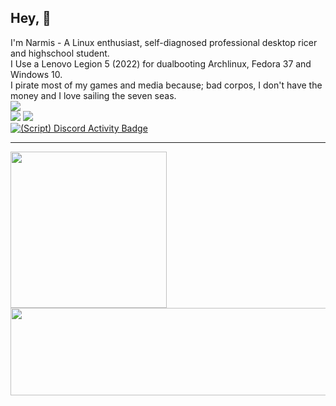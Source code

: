 ## Hey, 👋

I'm Narmis - A Linux enthusiast, self-diagnosed professional desktop ricer and highschool student.\
I Use a Lenovo Legion 5 (2022) for dualbooting Archlinux, Fedora 37 and Windows 10.\
I pirate most of my games and media because; bad corpos, I don't have the money and I love sailing the seven seas.\
[![](https://skillicons.dev/icons?i=python,cpp,bash,html,css,linux,neovim)](https://skillicons.dev)\
![](https://custom-icon-badges.demolab.com/badge/Hyprland-wm-blue.svg?logo=hyprland)
![](https://custom-icon-badges.demolab.com/badge/Sway-wm-red.svg?logo=sway)\
[![(Script) Discord Activity Badge](https://badgen.net/badge/Discord%20User/Offline?color=545454&labelColor=434343&icon=discord)](https://github.com/Narmis-E/narmis-e)

---
<p float="right">
  <img src="https://github-readme-stats.vercel.app/api/top-langs/?username=Narmis-E&layout=compact" width="250" height=auto />
  <img src="https://raw.githubusercontent.com/Narmis-E/Narmis-E/output/output/github-snake-dark.svg" width="700" height="140" />
</p>

